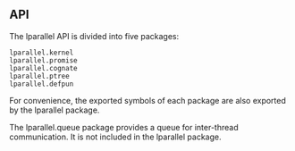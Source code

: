 ## API

The lparallel API is divided into five packages:

    lparallel.kernel
    lparallel.promise
    lparallel.cognate
    lparallel.ptree
    lparallel.defpun

For convenience, the exported symbols of each package are also exported by the lparallel package.

The lparallel.queue package provides a queue for inter-thread communication. It is not included in the lparallel package.
